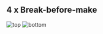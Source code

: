 ## 4 x Break-before-make ##

![top](https://github.com/hexeguitar/DecadeRbox/blob/master/DesignFiles/Gerbers/MBB_single/4xBBMtop.png)
![bottom](https://github.com/hexeguitar/DecadeRbox/blob/master/DesignFiles/Gerbers/MBB_single/4xBBMbtm.png)


